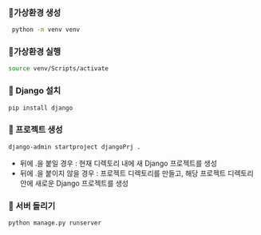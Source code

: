 ### 📌가상환경 생성
```bash
 python -m venv venv
 ```

 ### 📌가상환경 실행
 ```bash
 source venv/Scripts/activate
 ```

 ### 📌 Django 설치
 ```bash
 pip install django
 ```

### 📌 프로젝트 생성 
```bash
django-admin startproject djangoPrj .
```
* 뒤에 .을 붙일 경우 : 현재 디렉토리 내에 새 Django 프로젝트를 생성
* 뒤에 .을 붙이지 않을 경우 : 프로젝트 디렉토리를 만들고, 해당 프로젝트 디렉토리 안에 새로운 Django 프로젝트를 생성


### 📌 서버 돌리기
```bash
python manage.py runserver
```



